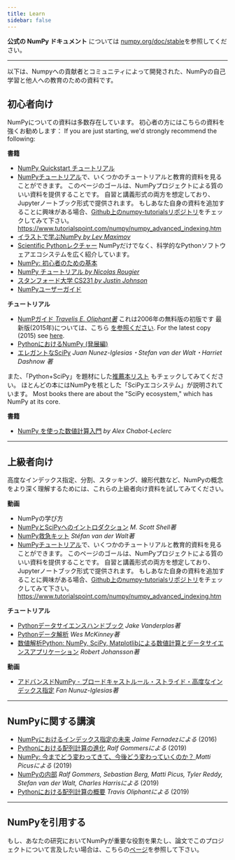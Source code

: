 ```yaml
---
title: Learn
sidebar: false
---
```


**公式の NumPy ドキュメント** については [numpy.org/doc/stable](https://numpy.org/doc/stable)を参照してください。

***

以下は、Numpyへの貢献者とコミュニティによって開発された、NumPyの自己学習と他人への教育のための資料です。

## 初心者向け

NumPyについての資料は多数存在しています。 初心者の方にはこちらの資料を強くお勧めします： If you are just starting, we'd strongly recommend the following:

<i class="fas fa-chalkboard"></i> **書籍**

- [NumPy Quickstart チュートリアル](https://numpy.org/devdocs/user/quickstart.html)
- [NumPyチュートリアル](https://numpy.org/numpy-tutorials)で、いくつかのチュートリアルと教育的資料を見ることができます。 このページのゴールは、NumPyプロジェクトによる質のいい資料を提供することです。 自習と講義形式の両方を想定しており、Jupyterノートブック形式で提供されます。 もしあなた自身の資料を追加することに興味がある場合、[Github上のnumpy-tutorialsリポジトリ](https://github.com/numpy/numpy-tutorials)をチェックしてみて下さい。 https://www.tutorialspoint.com/numpy/numpy_advanced_indexing.htm
- [イラストで学ぶNumPy _by Lev Maximov_](https://betterprogramming.pub/3b1d4976de1d?sk=57b908a77aa44075a49293fa1631dd9b)
- [Scientific Pythonレクチャー](https://lectures.scientific-python.org/) NumPyだけでなく、科学的なPythonソフトウェアエコシステムを広く紹介しています。
- [NumPy: 初心者のための基本](https://numpy.org/devdocs/user/absolute_beginners.html)
- [NumPy チュートリアル _by Nicolas Rougier_](https://github.com/rougier/numpy-tutorial)
- [スタンフォード大学 CS231 _by Justin Johnson_](http://cs231n.github.io/python-numpy-tutorial/)
- [NumPyユーザーガイド](https://numpy.org/devdocs)

<i class="fas fa-book"></i> **チュートリアル**

- [NumPガイド _Travelis E. Oliphant著_](http://web.mit.edu/dvp/Public/numpybook.pdf) これは2006年の無料版の初版です 最新版(2015年)については、こちら [を参照ください](https://www.barnesandnoble.com/w/guide-to-numpy-travis-e-oliphant-phd/1122853007). For the latest copy (2015) see [here](https://www.barnesandnoble.com/w/guide-to-numpy-travis-e-oliphant-phd/1144670472).
- [PythonにおけるNumPy (発展編)](https://www.labri.fr/perso/nrougier/from-python-to-numpy/)
- [エレガントなSciPy](https://www.amazon.com/Elegant-SciPy-Art-Scientific-Python/dp/1491922877) _Juan Nunez-Iglesias・Stefan van der Walt・Harriet Dashnow 著_

また、「Python+SciPy」を題材にした[推薦本リスト](https://www.goodreads.com/shelf/show/python-scipy) もチェックしてみてください。 ほとんどの本にはNumPyを核とした「SciPyエコシステム」が説明されています。 Most books there are about the "SciPy ecosystem," which has NumPy at its core.

<i class="far fa-file-video"></i> **書籍**

- [NumPy を使った数値計算入門](http://youtu.be/ZB7BZMhfPgk) _by Alex Chabot-Leclerc_

***

## 上級者向け

高度なインデックス指定、分割、スタッキング、線形代数など、NumPyの概念をより深く理解するためには、これらの上級者向け資料を試してみてください。

<i class="fas fa-chalkboard"></i> **動画**

- NumPyの学び方
- [NumPyとSciPyへのイントロダクション](https://engineering.ucsb.edu/~shell/che210d/numpy.pdf) _M. Scott Shell著_
- [NumPy救急キット](http://mentat.za.net/numpy/numpy_advanced_slides/) _Stéfan van der Walt著_
- [NumPyチュートリアル](https://numpy.org/numpy-tutorials)で、いくつかのチュートリアルと教育的資料を見ることができます。 このページのゴールは、NumPyプロジェクトによる質のいい資料を提供することです。 自習と講義形式の両方を想定しており、Jupyterノートブック形式で提供されます。 もしあなた自身の資料を追加することに興味がある場合、[Github上のnumpy-tutorialsリポジトリ](https://github.com/numpy/numpy-tutorials)をチェックしてみて下さい。 https://www.tutorialspoint.com/numpy/numpy_advanced_indexing.htm

<i class="fas fa-book"></i> **チュートリアル**

- [Pythonデータサイエンスハンドブック](https://www.amazon.com/Python-Data-Science-Handbook-Essential/dp/1491912057) _Jake Vanderplas著_
- [Pythonデータ解析](https://www.amazon.com/Python-Data-Analysis-Wrangling-IPython/dp/1491957662) _Wes McKinney著_
- [数値解析Python: NumPy, SciPy, Matplotlibによる数値計算とデータサイエンスアプリケーション](https://www.amazon.com/Numerical-Python-Scientific-Applications-Matplotlib/dp/1484242459) _Robert Johansson著_

<i class="far fa-file-video"></i> **動画**

- [アドバンスドNumPy - ブロードキャストルール・ストライド・高度なインデックス指定](https://www.youtube.com/watch?v=cYugp9IN1-Q) _Fan Nunuz-Iglesias著_

***

## NumPyに関する講演

- [NumPyにおけるインデックス指定の未来](https://www.youtube.com/watch?v=o0EacbIbf58) _Jaime Fernadezによる_ (2016)
- [Pythonにおける配列計算の進化](https://www.youtube.com/watch?v=HVLPJnvInzM\&t=10s) _Ralf Gommersによる_ (2019)
- [NumPy: 今までどう変わってきて、今後どう変わっていくのか？ ](https://www.youtube.com/watch?v=YFLVQFjRmPY) _Matti Picusによる_ (2019)
- [NumPyの内部](https://www.youtube.com/watch?v=dBTJD_FDVjU) _Ralf Gommers, Sebastian Berg, Matti Picus, Tyler Reddy, Stefan van der Walt, Charles Harrisによる_ (2019)
- [Pythonにおける配列計算の概要](https://www.youtube.com/watch?v=f176j2g2eNc) _Travis Oliphantによる_ (2019)

***

## NumPyを引用する

もし、あなたの研究においてNumPyが重要な役割を果たし、論文でこのプロジェクトについて言及したい場合は、こちらの[ページ](/ja/citing-numpy)を参照して下さい。
